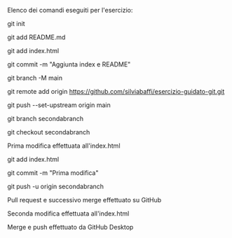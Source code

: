 Elenco dei comandi eseguiti per l'esercizio:

git init

git add README.md

git add index.html

git commit -m "Aggiunta index e README"

git branch -M main

git remote add origin https://github.com/silviabaffi/esercizio-guidato-git.git

git push --set-upstream origin main

git branch secondabranch

git checkout secondabranch

Prima modifica effettuata all'index.html

git add index.html

git commit -m "Prima modifica"

git push -u origin secondabranch

Pull request e successivo merge effettuato su GitHub

Seconda modifica effettuata all'index.html

Merge e push effettuato da GitHub Desktop